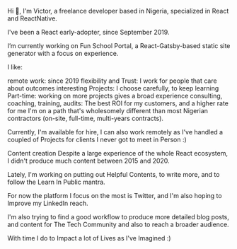 Hi 👋, I'm Victor, a freelance developer based in Nigeria, specialized in React and ReactNative.

I've been a React early-adopter, since September 2019.

I’m currently working on Fun School Portal, a React-Gatsby-based static site generator with a focus on experience.

I like:

remote work: since 2019
flexibility and Trust: 
I work for people that care about outcomes
interesting Projects: 
I choose carefully, to keep learning
Part-time: 
working on more projects gives a broad experience
consulting, coaching, training, audits: 
The best ROI for my customers, and a higher rate for me
I'm on a path that's wholesomely different than most Nigerian contractors (on-site, full-time, multi-years contracts).

Currently, I'm available for hire, I can also work remotely as I've handled a coupled of Projects for clients I never got to meet in Person :)

Content creation
Despite a large experience of the whole React ecosystem, I didn't produce much content between 2015 and 2020.

Lately, I'm working on putting out Helpful Contents, to write more, and to follow the Learn In Public mantra.

For now the platform I focus on the most is Twitter, and I'm also hoping to Improve my LinkedIn reach.

I'm also trying to find a good workflow to produce more detailed blog posts, and content for The Tech Community and also to reach a broader audience.

With time I do to Impact a lot of Lives as I've Imagined :)
